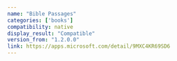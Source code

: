 ```yaml
---
name: "Bible Passages"
categories: ['books']
compatibility: native
display_result: "Compatible"
version_from: "1.2.0.0"
link: https://apps.microsoft.com/detail/9MXC4KR69SD6
---
```

